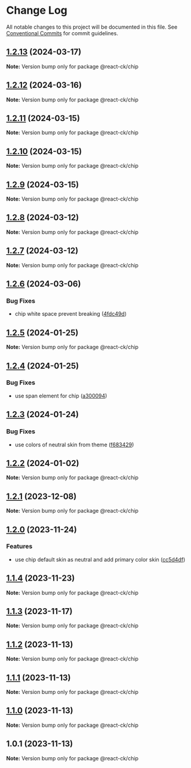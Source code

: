 # Change Log

All notable changes to this project will be documented in this file.
See [Conventional Commits](https://conventionalcommits.org) for commit guidelines.

## [1.2.13](https://github.com/abelflopes/react-ck/compare/@react-ck/chip@1.2.12...@react-ck/chip@1.2.13) (2024-03-17)

**Note:** Version bump only for package @react-ck/chip





## [1.2.12](https://github.com/abelflopes/react-ck/compare/@react-ck/chip@1.2.11...@react-ck/chip@1.2.12) (2024-03-16)

**Note:** Version bump only for package @react-ck/chip





## [1.2.11](https://github.com/abelflopes/react-ck/compare/@react-ck/chip@1.2.10...@react-ck/chip@1.2.11) (2024-03-15)

**Note:** Version bump only for package @react-ck/chip





## [1.2.10](https://github.com/abelflopes/react-ck/compare/@react-ck/chip@1.2.9...@react-ck/chip@1.2.10) (2024-03-15)

**Note:** Version bump only for package @react-ck/chip





## [1.2.9](https://github.com/abelflopes/react-ck/compare/@react-ck/chip@1.2.8...@react-ck/chip@1.2.9) (2024-03-15)

**Note:** Version bump only for package @react-ck/chip





## [1.2.8](https://github.com/abelflopes/react-ck/compare/@react-ck/chip@1.2.7...@react-ck/chip@1.2.8) (2024-03-12)

**Note:** Version bump only for package @react-ck/chip





## [1.2.7](https://github.com/abelflopes/react-ck/compare/@react-ck/chip@1.2.6...@react-ck/chip@1.2.7) (2024-03-12)

**Note:** Version bump only for package @react-ck/chip





## [1.2.6](https://github.com/abelflopes/react-ck/compare/@react-ck/chip@1.2.5...@react-ck/chip@1.2.6) (2024-03-06)


### Bug Fixes

* chip white space prevent breaking ([4fdc49d](https://github.com/abelflopes/react-ck/commit/4fdc49da437c73e137c038df00e850236294574c))



## [1.2.5](https://github.com/abelflopes/react-ck/compare/@react-ck/chip@1.2.4...@react-ck/chip@1.2.5) (2024-01-25)

**Note:** Version bump only for package @react-ck/chip





## [1.2.4](https://github.com/abelflopes/react-ck/compare/@react-ck/chip@1.2.3...@react-ck/chip@1.2.4) (2024-01-25)


### Bug Fixes

* use span element for chip ([a300094](https://github.com/abelflopes/react-ck/commit/a30009430874f56c6149af6a4945bf6bf34e742d))



## [1.2.3](https://github.com/abelflopes/react-ck/compare/@react-ck/chip@1.2.2...@react-ck/chip@1.2.3) (2024-01-24)


### Bug Fixes

* use colors of neutral skin from theme ([f683429](https://github.com/abelflopes/react-ck/commit/f6834292b82404a50d888127bf35852a81f01e9e))



## [1.2.2](https://github.com/abelflopes/react-ck/compare/@react-ck/chip@1.2.1...@react-ck/chip@1.2.2) (2024-01-02)

**Note:** Version bump only for package @react-ck/chip





## [1.2.1](https://github.com/abelflopes/react-ck/compare/@react-ck/chip@1.2.0...@react-ck/chip@1.2.1) (2023-12-08)

**Note:** Version bump only for package @react-ck/chip





## [1.2.0](https://github.com/abelflopes/react-ck/compare/@react-ck/chip@1.1.4...@react-ck/chip@1.2.0) (2023-11-24)


### Features

* use chip default skin as neutral and add primary color skin ([cc5d4df](https://github.com/abelflopes/react-ck/commit/cc5d4df2e02a37a407d9adbacf4004b620d47a4b))



## [1.1.4](https://github.com/abelflopes/react-ck/compare/@react-ck/chip@1.1.3...@react-ck/chip@1.1.4) (2023-11-23)

**Note:** Version bump only for package @react-ck/chip





## [1.1.3](https://github.com/abelflopes/react-ck/compare/@react-ck/chip@1.1.2...@react-ck/chip@1.1.3) (2023-11-17)

**Note:** Version bump only for package @react-ck/chip





## [1.1.2](https://github.com/abelflopes/react-ck/compare/@react-ck/chip@1.1.1...@react-ck/chip@1.1.2) (2023-11-13)

**Note:** Version bump only for package @react-ck/chip





## [1.1.1](https://github.com/abelflopes/react-ck/compare/@react-ck/chip@1.1.0...@react-ck/chip@1.1.1) (2023-11-13)

**Note:** Version bump only for package @react-ck/chip





## [1.1.0](https://github.com/abelflopes/react-ck/compare/@react-ck/chip@1.0.1...@react-ck/chip@1.1.0) (2023-11-13)

**Note:** Version bump only for package @react-ck/chip





## 1.0.1 (2023-11-13)

**Note:** Version bump only for package @react-ck/chip
